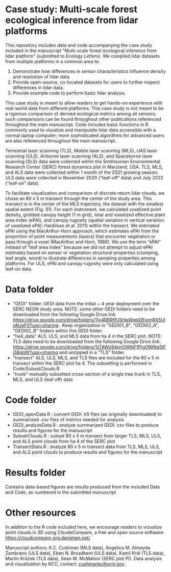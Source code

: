 # Case study: Multi-scale forest ecological inference from lidar platforms

This repository includes data and code accompanying the case study included in the manuscript "Multi-scale forest ecological inference from lidar platform" (submitted to _Ecology Letters_). We compiled lidar datasets from multiple platforms in a common area to:

1.	Demonstrate how differences in sensor characteristics influence density and resolution of lidar data.
2.	Provide open-source, co-located datasets for users to further inspect differences in lidar data.
3.	Provide example code to perform basic lidar analysis.

This case study is meant to allow readers to get hands-on experience with real-world data from different platforms. This case study is not meant to be a rigorous comparison of derived ecological metrics among all sensors; such comparisons can be found throughout other publications referenced throughout the main manuscript. Code includes basic functions in R commonly used to visualize and manipulate lidar data accessible with a normal laptop computer; more sophisticated algorithms for advanced users are also referenced throughout the main manuscript.

Terrestrial laser scanning (TLS), Mobile laser scanning (MLS), UAS laser scanning (ULS), Airborne laser scanning (ALS), and Spaceborne laser scanning (SLS) data were collected within the Smithsonian Environmental Research Center (SERC) forest dynamics plot in Maryland, USA. TLS, MLS, and ALS data were collected within 1 month of the 2021 growing season; ULS data were collected in November 2020 (“leaf-off” data) and July 2022 (“leaf-on” data). 

To facilitate visualization and comparison of discrete return lidar clouds, we chose an 80 x 5 m transect through the center of the study area. This transect is in the center of the MLS trajectory, the dataset with the smallest spatial extent (Fig. S1). For each instrument, we calculated voxelized point density, gridded canopy height (1 m grid), total and voxelized effective plant area index (ePAI), and canopy rugosity (spatial variation in vertical variation of voxelized ePAI; Hardiman et al. 2011) within the transect. We estimated ePAI using the MacArthur-Horn approach, which estimates ePAI from the proportion of point measurements (lasers) that encounter vegetation or pass through a voxel (MacArthur and Horn, 1969). We use the term “ePAI” instead of “leaf area index” because we did not attempt to adjust ePAI estimates based on sensor or vegetation structural properties (clumping, leaf angle, wood) to illustrate differences in sampling properties among platforms. For ULS, ePAI and canopy rugosity were only calculated using leaf-on data.

# Data folder
- "GEDI" folder: GEDI data from the initial ~ 4 year deployment over the SERC NEON study area. NOTE: some other GEDI folders need to be downloaded from the following Google Drive link https://drive.google.com/drive/folders/11y4RBRfPJSHqWiekDEiomRX5UlqNJeF0?usp=sharing . Keep organization in "GEDI01_B", "GEDI02_A", "GEDI02_B" folders within this GEDI folder.
- "ha4_data" ALS, ULS, and MLS data from ha 4 in the SERC plot. NOTE: TLS data need to be downloaded from the following Google Drive link:
 https://drive.google.com/drive/folders/1zTAWz94pnOWlbFfPlgONtNq5IFj58dgW?usp=sharing and unzipped in a "TLS" folder.
- "transect" ALS, ULS, MLS, and TLS files are included for the 80 x 5 m transect within the SERC plot ha 4. The subsetting is performed in Code/SubsetClouds.R
- "trunk" manually subsetted cross-section of a single tree trunk in TLS, MLS, and ULS (leaf off) data

# Code folder
- GEDI_openData.R : convert GEDI .h5 files (as originally downloaded) to summarized .csv files of metrics needed for analysis
- GEDI_analyzeData.R : analyze summarized GEDI .csv files to produce results and figures for the manuscript
- SubsetClouds.R : subset 80 x 5 m transect from larger TLS, MLS, ULS, and ALS point clouds from ha 4 of the SERC plot
- TransectStats.R : analyze 80 x 5 m transect data from TLS, MLS, ULS, and ALS point clouds to produce results and figures for the manuscript

# Results folder
Contains data-based figures are results produced from the included Data and Code, as numbered in the submitted manuscript

# Other resources
In addition to the R code included here, we encourage readers to vizualize point clouds in 3D using CloudeCompare, a free and open source software: https://cloudcompare-org.danielgm.net/ 

Manuscript authors: K.C. Cushman (MLS data), Angelica M. Almeyda Zambrano (ULS data), Eben N. Broadbent (ULS data), Kamil Král (TLS data), Martin Krůček (TLS data), Sean M. McMahon (SERC plot PI). Data analysis and visualization by KCC, contact: cushmankc@ornl.gov .
